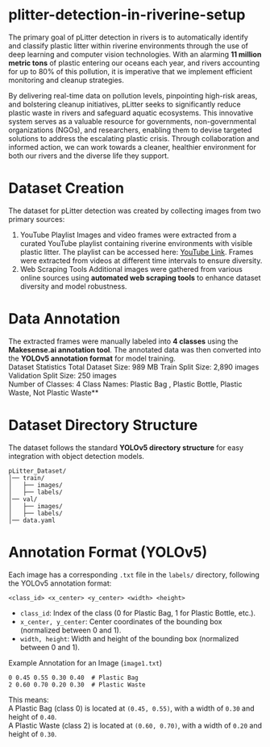 # plitter-detection-in-riverine-setup
The primary goal of pLitter detection in rivers is to automatically identify and classify plastic litter within riverine environments through the use of deep learning and computer vision technologies. With an alarming **11 million metric tons** of plastic entering our oceans each year, and rivers accounting for up to 80% of this pollution, it is imperative that we implement efficient monitoring and cleanup strategies.

By delivering real-time data on pollution levels, pinpointing high-risk areas, and bolstering cleanup initiatives, pLitter seeks to significantly reduce plastic waste in rivers and safeguard aquatic ecosystems. This innovative system serves as a valuable resource for governments, non-governmental organizations (NGOs), and researchers, enabling them to devise targeted solutions to address the escalating plastic crisis. Through collaboration and informed action, we can work towards a cleaner, healthier environment for both our rivers and the diverse life they support.

# Dataset Creation 
The dataset for pLitter detection was created by collecting images from two primary sources:  
1. YouTube Playlist 
Images and video frames were extracted from a curated YouTube playlist containing riverine environments with visible plastic litter. The playlist can be accessed here: [YouTube Link](https://youtube.com/playlist?list=PLKdGIbtBVuW2Wao2kko7wqdhbGdN7mzEK&feature=shared). Frames were extracted from videos at different time intervals to ensure diversity.  
2. Web Scraping Tools
Additional images were gathered from various online sources using **automated web scraping tools** to enhance dataset diversity and model robustness.  

# Data Annotation  
The extracted frames were manually labeled into **4 classes** using the **Makesense.ai annotation tool**. The annotated data was then converted into the **YOLOv5 annotation format** for model training.  
Dataset Statistics 
Total Dataset Size: 989 MB
Train Split Size: 2,890 images  
Validation Split Size: 250 images  
Number of Classes: 4 
Class Names: Plastic Bag , Plastic Bottle, Plastic Waste, Not Plastic Waste**  

# Dataset Directory Structure 
The dataset follows the standard **YOLOv5 directory structure** for easy integration with object detection models.  

```
pLitter_Dataset/
│── train/
│   ├── images/            
│   ├── labels/              
│── val/
│   ├── images/            
│   ├── labels/              
│── data.yaml             
```

# Annotation Format (YOLOv5)
Each image has a corresponding `.txt` file in the `labels/` directory, following the YOLOv5 annotation format:  
```
<class_id> <x_center> <y_center> <width> <height>
```
- `class_id`: Index of the class (0 for Plastic Bag, 1 for Plastic Bottle, etc.).  
- `x_center, y_center`: Center coordinates of the bounding box (normalized between 0 and 1).  
- `width, height`: Width and height of the bounding box (normalized between 0 and 1).  

Example Annotation for an Image (`image1.txt`)  
```
0 0.45 0.55 0.30 0.40  # Plastic Bag
2 0.60 0.70 0.20 0.30  # Plastic Waste
```
This means:  
A Plastic Bag (class 0) is located at `(0.45, 0.55)`, with a width of `0.30` and height of `0.40`.  
A Plastic Waste (class 2) is located at `(0.60, 0.70)`, with a width of `0.20` and height of `0.30`.  

